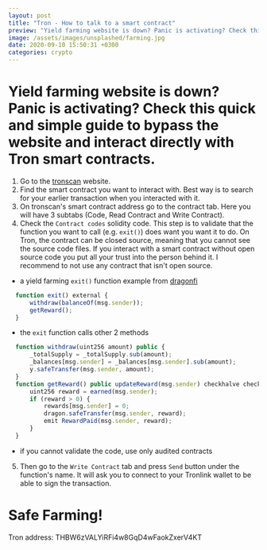 ```yaml
---
layout: post
title: "Tron - How to talk to a smart contract"
preview: "Yield farming website is down? Panic is activating? Check this quick and simple guide..."
image: /assets/images/unsplashed/farming.jpg
date: 2020-09-10 15:50:31 +0300
categories: crypto
---
```

# Yield farming website is down? Panic is activating? Check this quick and simple guide to bypass the website and interact directly with Tron smart contracts.

1. Go to the [tronscan](https://tronscan.org/) website.
2. Find the smart contract you want to interact with. Best way is to search for your earlier transaction when you interacted with it.
3. On tronscan's smart contract address go to the contract tab. Here you will have 3 subtabs (Code, Read Contract and Write Contract).
4. Check the `Contract codes` solidity code. This step is to validate that the function you want to  call (e.g. `exit()`) does want you want it to do. On Tron, the contract can be closed source, meaning that you cannot see the source code files. If you interact with a smart contract without open source code you put all your trust into the person behind it. I recommend to not use any contract that isn't open source.
  - a yield farming `exit()` function example from [dragonfi](https://tronscan.org/#/contract/TWJGyUGgYb283CWchS4o8iBnH8xWSdFH81/code)
  ```javascript
    function exit() external {
        withdraw(balanceOf(msg.sender));
        getReward();
    }
  ```
  - the `exit` function calls other 2 methods
  ```javascript
    function withdraw(uint256 amount) public {
        _totalSupply = _totalSupply.sub(amount);
        _balances[msg.sender] = _balances[msg.sender].sub(amount);
        y.safeTransfer(msg.sender, amount);
    }
    function getReward() public updateReward(msg.sender) checkhalve checkStart{
        uint256 reward = earned(msg.sender);
        if (reward > 0) {
            rewards[msg.sender] = 0;
            dragon.safeTransfer(msg.sender, reward);
            emit RewardPaid(msg.sender, reward);
        }
    }
  ```
  - if you cannot validate the code, use only audited contracts
5. Then go to the `Write Contract` tab and press `Send` button under the function's name. It will ask you to connect to your Tronlink wallet to be able to sign the transaction.

# Safe Farming! 
Tron address: THBW6zVALYiRFi4w8GqD4wFaokZxerV4KT